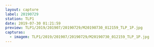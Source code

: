 ```yaml
---
layout: capture
label: 20190729
station: TLP1
date: 2019-07-30 01:21:59
preview: TLP1/2019/201907/20190729/M20190730_012159_TLP_1P.jpg
capturas:
  - imagem: TLP1/2019/201907/20190729/M20190730_012159_TLP_1P.jpg
---
```

